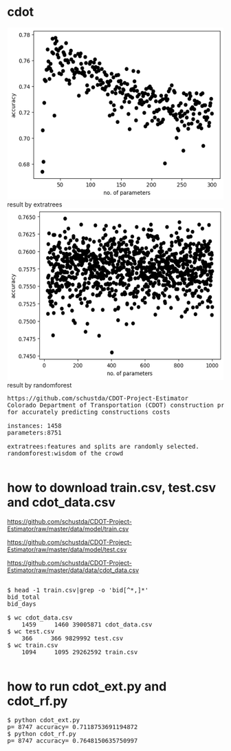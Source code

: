 # cdot

<img src='accuracy_ext.png' height=400 width=600>
result by extratrees

<img src='accuracy_rf.png' height=400 width=600>
result by randomforest

<pre>
https://github.com/schustda/CDOT-Project-Estimator
Colorado Department of Transportation (CDOT) construction projects
for accurately predicting constructions costs

instances: 1458 
parameters:8751 

extratrees:features and splits are randomly selected.
randomforest:wisdom of the crowd

</pre>

# how to download train.csv, test.csv and cdot_data.csv

https://github.com/schustda/CDOT-Project-Estimator/raw/master/data/model/train.csv

https://github.com/schustda/CDOT-Project-Estimator/raw/master/data/model/test.csv

https://github.com/schustda/CDOT-Project-Estimator/raw/master/data/data/cdot_data.csv

<pre>

$ head -1 train.csv|grep -o 'bid[^*,]*'
bid_total
bid_days

$ wc cdot_data.csv 
    1459     1460 39005871 cdot_data.csv
$ wc test.csv 
    366     366 9829992 test.csv
$ wc train.csv 
    1094     1095 29262592 train.csv

</pre>

# how to run cdot_ext.py and cdot_rf.py

<pre>
$ python cdot_ext.py 
p= 8747 accuracy= 0.7118753691194872
$ python cdot_rf.py 
p= 8747 accuracy= 0.7648150635750997
</pre>
